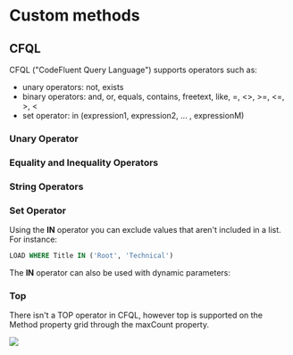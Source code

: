 # Custom methods

## CFQL

CFQL ("CodeFluent Query Language") supports operators such as:

* unary operators: not, exists
* binary operators: and, or, equals, contains, freetext, like, =, <>, >=, <=, >, <
* set operator: in (expression1, expression2, ... , expressionM)


### Unary Operator

### Equality and Inequality Operators

### String Operators

### Set Operator

Using the **IN** operator you can exclude values that aren't included in a list. For instance:

```sql
LOAD WHERE Title IN ('Root', 'Technical')
```

The **IN** operator can also be used with dynamic parameters:

### Top

There isn't a TOP operator in CFQL, however top is supported on the Method property grid through the maxCount property.

![](img/custom-method-01.png)